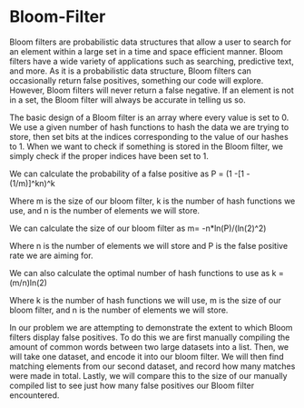 # Bloom-Filter

Bloom filters are probabilistic data structures that allow a user to search for an element within a large set in a time and space efficient manner. Bloom filters have a wide variety of applications such as searching, predictive text, and more. As it is a probabilistic data structure, Bloom filters can occasionally return false positives, something our code will explore. However, Bloom filters will never return a false negative. If an element is not in a set, the Bloom filter will always be accurate in telling us so. 

The basic design of a Bloom filter is an array where every value is set to 0. We use a given number of hash functions to hash the data we are trying to store, then set bits at the indices corresponding to the value of our hashes to 1. When we want to check if something is stored in the Bloom filter, we simply check if the proper indices have been set to 1. 

We can calculate the probability of a false positive as 
P = (1 -[1 -(1/m)]^kn)^k 

Where m is the size of our bloom filter, k is the number of hash functions we use, and n is the number of elements we will store. 

We can calculate the size of our bloom filter as
m= -n*ln(P)/(ln(2)^2)


Where n is the number of elements we will store and P is the false positive rate we are aiming for. 

We can also calculate the optimal number of hash functions to use as
k = (m/n)ln(2)

Where k is the number of hash functions we will use, m is the size of our bloom filter, and n is the number of elements we will store. 

In our problem we are attempting to demonstrate the extent to which Bloom filters display false positives. To do this we are first manually compiling the amount of common words between two large datasets into a list. Then, we will take one dataset, and encode it into our bloom filter. We will then find matching elements from our second dataset, and record how many matches were made in total. Lastly, we will compare this to the size of our manually compiled list to see just how many false positives our Bloom filter encountered. 

